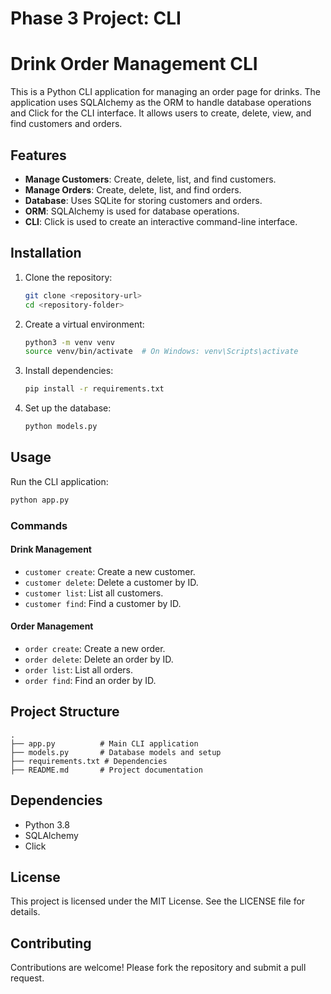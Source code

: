 # Phase 3 Project: CLI

# Drink Order Management CLI

This is a Python CLI application for managing an order page for drinks. The application uses SQLAlchemy as the ORM to handle database operations and Click for the CLI interface. It allows users to create, delete, view, and find customers and orders.

## Features

- **Manage Customers**: Create, delete, list, and find customers.
- **Manage Orders**: Create, delete, list, and find orders.
- **Database**: Uses SQLite for storing customers and orders.
- **ORM**: SQLAlchemy is used for database operations.
- **CLI**: Click is used to create an interactive command-line interface.

## Installation

1. Clone the repository:
   ```bash
   git clone <repository-url>
   cd <repository-folder>
   ```

2. Create a virtual environment:
   ```bash
   python3 -m venv venv
   source venv/bin/activate  # On Windows: venv\Scripts\activate
   ```

3. Install dependencies:
   ```bash
   pip install -r requirements.txt
   ```

4. Set up the database:
   ```bash
   python models.py
   ```

## Usage

Run the CLI application:
```bash
python app.py
```

### Commands

#### Drink Management
- `customer create`: Create a new customer.
- `customer delete`: Delete a customer by ID.
- `customer list`: List all customers.
- `customer find`: Find a customer by ID.

#### Order Management
- `order create`: Create a new order.
- `order delete`: Delete an order by ID.
- `order list`: List all orders.
- `order find`: Find an order by ID.

## Project Structure

```
.
├── app.py          # Main CLI application
├── models.py       # Database models and setup
├── requirements.txt # Dependencies
├── README.md       # Project documentation
```

## Dependencies

- Python 3.8
- SQLAlchemy
- Click

## License

This project is licensed under the MIT License. See the LICENSE file for details.

## Contributing

Contributions are welcome! Please fork the repository and submit a pull request.